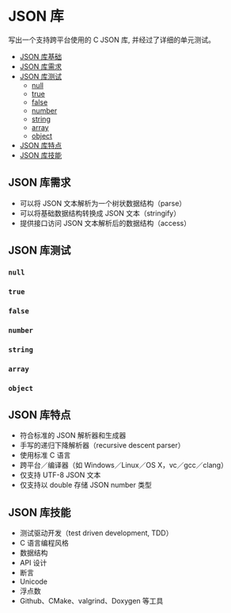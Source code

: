 <!--
 * @Author: taobo
 * @Date: 2020-11-29 14:23:33
 * @LastEditTime: 2020-12-01 12:23:42
-->
# JSON 库
写出一个支持跨平台使用的 C JSON 库, 并经过了详细的单元测试。  
* [JSON 库基础](./JSON.md)  
* [JSON 库需求](#JSON-库需求)
* [JSON 库测试](#JSON-库测试)
  * [null](#`null`)
  * [true](#`true`)
  * [false](#`false`)
  * [number](#`number`)
  * [string](#`string`)
  * [array](#`array`)
  * [object](#`object`)
* [JSON 库特点](#JSON-库特点)
* [JSON 库技能](#JSON-库技能)
## JSON 库需求
- 可以将 JSON 文本解析为一个树状数据结构（parse）
- 可以将基础数据结构转换成 JSON 文本（stringify）
- 提供接口访问 JSON 文本解析后的数据结构（access）
## JSON 库测试
### `null` 
### `true`
### `false`
### `number`
### `string`
### `array`
### `object`


## JSON 库特点
- 符合标准的 JSON 解析器和生成器
- 手写的递归下降解析器（recursive descent parser）
- 使用标准 C 语言
- 跨平台／编译器（如 Windows／Linux／OS X，vc／gcc／clang）
- 仅支持 UTF-8 JSON 文本
- 仅支持以 double 存储 JSON number 类型
## JSON 库技能
- 测试驱动开发（test driven development, TDD）
- C 语言编程风格
- 数据结构
- API 设计
- 断言
- Unicode
- 浮点数
- Github、CMake、valgrind、Doxygen 等工具


